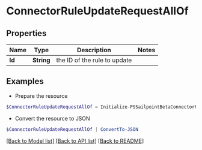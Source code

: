 # ConnectorRuleUpdateRequestAllOf
## Properties

Name | Type | Description | Notes
------------ | ------------- | ------------- | -------------
**Id** | **String** | the ID of the rule to update | 

## Examples

- Prepare the resource
```powershell
$ConnectorRuleUpdateRequestAllOf = Initialize-PSSailpointBetaConnectorRuleUpdateRequestAllOf  -Id 8113d48c0b914f17b4c6072d4dcb9dfe
```

- Convert the resource to JSON
```powershell
$ConnectorRuleUpdateRequestAllOf | ConvertTo-JSON
```

[[Back to Model list]](../README.md#documentation-for-models) [[Back to API list]](../README.md#documentation-for-api-endpoints) [[Back to README]](../README.md)

